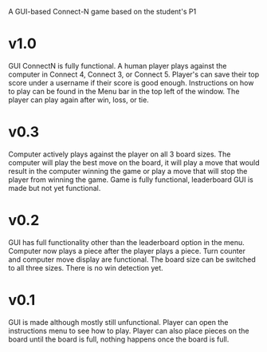 A GUI-based Connect-N game based on the student's P1

# v1.0
GUI ConnectN is fully functional. A human player plays against the computer in Connect 4, Connect 3, or Connect 5. Player's can save their top score under a username if their score is good enough. Instructions on how to play can be found in the Menu bar in the top left of the window. The player can play again after win, loss, or tie. 

# v0.3
Computer actively plays against the player on all 3 board sizes. The computer will play the best move on the board, it will play a move that would result in the computer winning the game or play a move that will stop the player from winning the game. Game is fully functional, leaderboard GUI is made but not yet functional.

# v0.2
GUI has full functionality other than the leaderboard option in the menu. Computer now plays a piece after the player plays a piece. Turn counter and computer move display are functional. The board size can be switched to all three sizes. There is no win detection yet.

# v0.1
GUI is made although mostly still unfunctional. Player can open the instructions menu to see how to play. Player can also place pieces on the board until the board is full, nothing happens once the board is full. 
